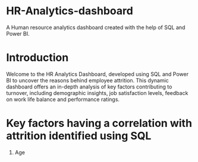 # HR-Analytics-dashboard
A Human resource analytics dashboard created with the help of SQL and Power BI.
# Introduction
Welcome to the HR Analytics Dashboard, developed using SQL and Power BI to uncover the reasons behind employee attrition. This dynamic dashboard offers an in-depth analysis of key factors contributing to turnover, including demographic insights, job satisfaction levels, feedback on work life balance and performance ratings.
# Key factors having a correlation with attrition identified using SQL
1. Age 
